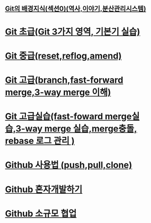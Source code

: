 ## [Git의 배경지식(섹션0)(역사,이야기,분산관리시스템)](https://github.com/se6in/Git-study/blob/main/Git/Git%20%EB%B0%B0%EA%B2%BD%EC%A7%80%EC%8B%9D.md)
# [Git 초급(Git 3가지 영역, 기본기 실습)](https://github.com/se6in/Git-study/blob/main/Git/Git%20%EC%B4%88%EA%B8%89.md)
# [Git 중급(reset,reflog,amend)](https://github.com/se6in/Git-study/blob/main/Git/Git%20%EC%A4%91%EA%B8%89.md)
# [Git 고급(branch,fast-forward merge,3-way merge 이해)](https://github.com/se6in/Git-study/blob/main/Git/Git%20%EA%B3%A0%EA%B8%89.md)
# [Git 고급실습(fast-foward merge실습,3-way merge 실습,merge충돌, rebase 로그 관리 )](https://github.com/se6in/Git-study/blob/main/Git/Git%20%EA%B3%A0%EA%B8%89%20%EC%8B%A4%EC%8A%B5.md)
# [Github 사용법 (push,pull,clone)](https://github.com/se6in/Git-study/blob/main/Github%20%EA%B8%B0%EC%B4%88%20/Github%20%EC%82%AC%EC%9A%A9%EB%B2%95.md)
# [Github 혼자개발하기](https://github.com/se6in/Git-study/blob/main/Github%20%EA%B8%B0%EC%B4%88%20/Github%20%ED%98%BC%EC%9E%90.md)
# [Github 소규모 협업](https://github.com/se6in/Git-study/tree/main/Github%20%EC%86%8C%EA%B7%9C%EB%AA%A8%ED%98%91%EC%97%85)
